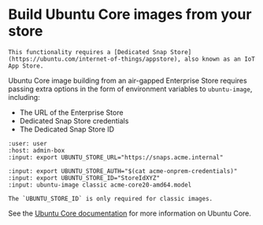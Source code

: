 # Build Ubuntu Core images from your store

```{warning}
This functionality requires a [Dedicated Snap Store](https://ubuntu.com/internet-of-things/appstore), also known as an IoT App Store.
```

Ubuntu Core image building from an air-gapped Enterprise Store requires passing
extra options in the form of environment variables to `ubuntu-image`, including:

* The URL of the Enterprise Store
* Dedicated Snap Store credentials
* The Dedicated Snap Store ID

```{terminal}
:user: user
:host: admin-box
:input: export UBUNTU_STORE_URL="https://snaps.acme.internal"

:input: export UBUNTU_STORE_AUTH="$(cat acme-onprem-credentials)"
:input: export UBUNTU_STORE_ID="StoreIdXYZ"
:input: ubuntu-image classic acme-core20-amd64.model
```

```{note}
The `UBUNTU_STORE_ID` is only required for classic images.
```

See the [Ubuntu Core documentation](https://documentation.ubuntu.com/core/)
for more information on Ubuntu Core.